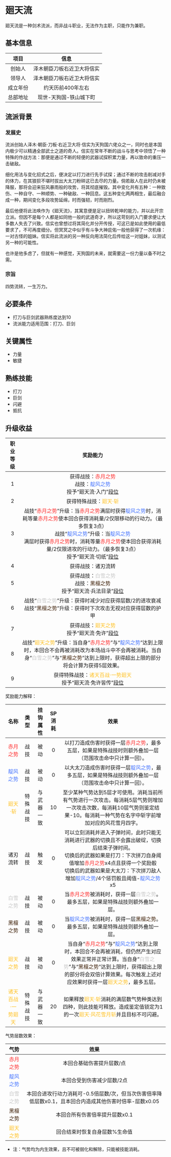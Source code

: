 # 廻天流

廻天流是一种剑术流派，而非战斗职业，无法作为主职，只能作为兼职。

## 基本信息

项目|信息
:--:|:--:
创始人|泽木朝臣刀板右近卫大将信实
领导人|泽木朝臣刀板右近卫大将信实
成立年份|约天历前400年左右
总部地址|现世-天狗国-铁山城下町

## 流派背景

### 发展史

流派创始人泽木·朝臣·刀板·右近卫大将·信实为天狗国六佬众之一，同时也是本国内极少可以精通全部武士之道的奇人。信实在常年不断的战斗与思考中领悟了一种特殊的作战方法：那便是通过不断的轻便的武器试探积累力量，再以致命的重压一击破敌。

细化用法与变化招式之后，便决定以打刀进行先手试探；通过不断的攻击削减对手的体力，在其狼狈不堪时拔出大太刀粉碎这已去尽的力量。倘若敌人在此时仍未被降服，那将会迎来狂风暴雨般的攻势，将其彻底摧毁。其中变化共有五种：一种致伤、一种自守、一种顺势、一种破敌、一种回息。这五种变化两两相生，最后融合成一种，期间变化多段攻势延绵，时而强韧，时而刚烈。

最后他便将此法唤作为《廻天流》，其寓意便是足以扭转乾坤的能力，并以此开宗立派。但因不是每个人都是如同他一般的武道奇才，所以这苛刻的入门要求便让大多数人失去了兴致。信实也曾想过将其简化并分开传授，可这已是如此使用的最低要求了，不可再度细分。但冥冥之中似乎有斗争大神庇佑一般他获得了一次机缘：一对古怪的姐妹。信实将此流派的另一种反向用法简化后传给这一对姐妹，以测试另一种的可能性。

也许是他多虑了，但就有一种感觉，天狗国的未来，就需要这一份力量以备不时之需。

### 宗旨

四势流转，一生万力。

## 必要条件

* 打刀与巨剑武器熟练度达到10
* 流派能力适用范围：打刀、巨剑

## 关键属性

* 力量
* 敏捷

## 熟练技能

* 打刀
* 巨剑
* 闪避
* 抵抗

## 升级收益

职业等级|奖励能力
:--:|:--:
1|获得战技：<font color="#FF3030">赤月之势</font><br>战技：<font color="#4876FF">靛风之势</font><br>授予“廻天流·入门”<a href="../../dan" target="_blank">段位</a>
2|获得特殊战技：<font color="#FFC125">廻天·斩</font>
3|战技“<font color="#FF3030">赤月之势</font>”升级：当<font color="#FF3030">赤月之势</font>满层时获得<font color="#4876FF">靛风之势</font>时，消耗等量<font color="#FF3030">赤月之势</font>使本回合获得消耗量/2仅限移动的行动力。（最多恢复3点）<br>战技“<font color="#4876FF">靛风之势</font>”升级：当<font color="#4876FF">靛风之势</font><br>满层时获得<font color="#FF3030">赤月之势</font>时，消耗等量<font color="#FF3030">赤月之势</font>使本回合获得消耗量/2仅限进攻的行动力。（最多恢复3点）<br>授予“廻天流·切纸”<a href="../../dan" target="_blank">段位</a>
4|获得战技：诸刃流转
5|获得战技：<font color="#C9C9C9">白雪之势</font><br>战技：<font color="#3f2109">黑檀之势</font><br>授予“廻天流·兵法目录”<a href="../../dan" target="_blank">段位</a>
6|战技“<font color="#C9C9C9">白雪之势</font>”升级：获得时减少对应获得层数/2的进攻衰减<br>战技“<font color="#3f2109">黑檀之势</font>”升级：获得时下次攻击无视对应获得层数的护甲
7|获得战技：<font color="#FFC125">廻天之势</font><br>授予“廻天流·免许”<a href="../../dan" target="_blank">段位</a>
8|战技“<font color="#FFC125">廻天之势</font>”升级：当自身“<font color="#FF3030">赤月之势</font>”与“<font color="#4876FF">靛风之势</font>”达到上限时，本回合不会再被消耗改为本场战斗中不会再被消耗。当自身“<font color="#C9C9C9">白雪之势</font>”与“<font color="#3f2109">黑檀之势</font>”达到上限时，获得超出上限的部分将会计算为获得5层效果。
9|获得特殊战技：<font color="#FFC125">诸天百战·一势廻天</font><br>授予“廻天流·免许皆传”<a href="../../dan" target="_blank">段位</a>

奖励能力解释：

名称|类型|挂钩属性|SP消耗|效果
:--:|:--:|:--:|:--:|:--:
<font color="#FF3030">赤月之势</font>|战技|被动|0|以打刀造成伤害时获得一层<font color="#FF3030">赤月之势</font>，最多五层，如果是特殊战技时则额外叠加一层（范围攻击命中只计算一回）。
<font color="#4876FF">靛风之势</font>|战技|被动|0|以大太刀造成伤害时获得一层<font color="#4876FF">靛风之势</font>，最多五层，如果是特殊战技则额外叠加一层（范围攻击命中只计算一回）。
<font color="#FFC125">廻天·斩</font>|特殊战技|与武器一致|10|至少某种气势达到5层才可使用。消耗当前所有气势进行一次攻击。每消耗5层气势则增加一次攻击次数，每消耗10层气势则鉴定结果-10。每消耗一种气势在名字中斩字前增加对应的风花雪月四字。
诸刃流转|战技|触发|0|可以立刻消耗并进入子弹时间，此时只能无消耗进行武器的切换且不会露出破绽，切换后结束子弹时间。<br>切换后的武器如果是打刀：下次拼刀自身阈值增加<font color="#FF3030">赤月之势</font>x4点且获得一个奖励骰<br>切换后的武器如果是大太刀：下次拼刀敌人增加<font color="#4876FF">靛风之势</font>/4个惩罚骰且阈值-<font color="#4876FF">靛风之势</font>x5
<font color="#C9C9C9">白雪之势</font>|战技|被动|0|当<font color="#FF3030">赤月之势</font>被消耗时，获得一层<font color="#C9C9C9">白雪之势</font>。最多五层，如果是特殊战技则额外叠加一层。
<font color="#3f2109">黑檀之势</font>|战技|被动|0|当<font color="#4876FF">靛风之势</font>被消耗时，获得一层<font color="#3f2109">黑檀之势</font>。最多五层，如果是特殊战技则额外叠加一层。
<font color="#FFC125">廻天之势</font>|战技|被动|0|当自身“<font color="#FF3030">赤月之势</font>”与“<font color="#4876FF">靛风之势</font>”达到上限时，本回合不会再被消耗，但仍然产生对应效果正常并正常计算。当自身“<font color="#C9C9C9">白雪之势</font>”与“<font color="#3f2109">黑檀之势</font>”达到上限时，获得超出上限的部分将会双倍计算效果。每次触发上述对应效果时获得一层<font color="#FFC125">廻天之势</font>，最多五层。
<font color="#FFC125">诸天百战·一势廻天</font>|特殊战技|与武器一致|20|如果释放<font color="#FFC125">廻天·斩</font>消耗的满层数气势种类达到四种，则此技能可释放。造成鉴定值锁定为1的一次<font color="#FFC125">廻天·风花雪月斩</font>并且目标不可闪避。

气势层数效果：

气势|效果
:--:|:--:
<font color="#FF3030">赤月之势</font>|本回合基础伤害提升层数/点
<font color="#4876FF">靛风之势</font>|本回合受到伤害减少层数/2点
<font color="#C9C9C9">白雪之势</font>|本回合进攻行动力消耗可-0.5倍层数/次，但当次伤害倍率降低层数x0.1，且本回合内造成其他伤害时倍率-层数x0.05
<font color="#3f2109">黑檀之势</font>|本回合所有伤害倍率提升层数x0.1
<font color="#FFC125">廻天之势</font>|回合结束时恢复自身层数%生命值

* 注：气势均为内生效果，且不可被弱化和解除，只能被技能消耗。